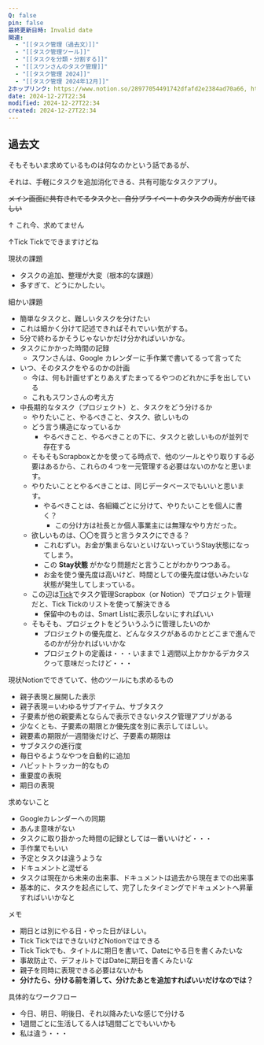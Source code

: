 ```yaml
---
Q: false
pin: false
最終更新日時: Invalid date
関連:
  - "[[タスク管理（過去文）]]"
  - "[[タスク管理ツール]]"
  - "[[タスクを分類・分割する]]"
  - "[[スワンさんのタスク管理]]"
  - "[[タスク管理 2024]]"
  - "[[タスク管理 2024年12月]]"
2ホップリンク: https://www.notion.so/28977054491742dfafd2e2384ad70a66, https://www.notion.so/2d537d7c8e0a43f49f331c492bef06cb, https://www.notion.so/3056553b21e84163b3e0ad162d924b07, https://www.notion.so/37dc6fa32cfe48cdb6ee6c64ce354faa, https://www.notion.so/41422f4a03c24cf2a89d486bcfec9c4c, https://www.notion.so/82e3613c80b848eba1744b3b46afab38, https://www.notion.so/89f7cd78eeb4452f9a5433eb3dfb938e, https://www.notion.so/9a7f1d620a4a491e8f25962f156bf173, https://www.notion.so/a852849e626f4d4c94ecaf6a4d948e52, https://www.notion.so/ada28057937347ad9d67569c826c0d0e, https://www.notion.so/b916c6962c0045b6bea52d8153618b88, https://www.notion.so/cc7b28b1b1a243418417176fa0368377, https://www.notion.so/d7e58f47d072438bbfd016e453e04036, https://www.notion.so/e56fe12eb43448d2b5367dfcc53e046b,https://www.notion.so/14e1121f1cf6808e9b9cf62e50310318, https://www.notion.so/3056553b21e84163b3e0ad162d924b07, https://www.notion.so/37dc6fa32cfe48cdb6ee6c64ce354faa, https://www.notion.so/82e3613c80b848eba1744b3b46afab38, https://www.notion.so/bb143b2d9c2445f5bf40ae2a4c5b325c,https://www.notion.so/14e1121f1cf6808e9b9cf62e50310318, https://www.notion.so/82e3613c80b848eba1744b3b46afab38, https://www.notion.so/89f7cd78eeb4452f9a5433eb3dfb938e, https://www.notion.so/ada28057937347ad9d67569c826c0d0e, https://www.notion.so/d8b22f7c764748359774016505850071,https://www.notion.so/82e3613c80b848eba1744b3b46afab38, https://www.notion.so/89f7cd78eeb4452f9a5433eb3dfb938e, https://www.notion.so/d8b22f7c764748359774016505850071, https://www.notion.so/e56fe12eb43448d2b5367dfcc53e046b,https://www.notion.so/14e1121f1cf6808e9b9cf62e50310318, https://www.notion.so/3056553b21e84163b3e0ad162d924b07, https://www.notion.so/37dc6fa32cfe48cdb6ee6c64ce354faa, https://www.notion.so/82e3613c80b848eba1744b3b46afab38, https://www.notion.so/9a7f1d620a4a491e8f25962f156bf173, https://www.notion.so/a852849e626f4d4c94ecaf6a4d948e52, https://www.notion.so/ada28057937347ad9d67569c826c0d0e, https://www.notion.so/d7e58f47d072438bbfd016e453e04036, https://www.notion.so/d8b22f7c764748359774016505850071,https://www.notion.so/696d76e19f9e4f70aca153c5f572fc95, https://www.notion.so/82e3613c80b848eba1744b3b46afab38, https://www.notion.so/89f7cd78eeb4452f9a5433eb3dfb938e, https://www.notion.so/a852849e626f4d4c94ecaf6a4d948e52, https://www.notion.so/cc7b28b1b1a243418417176fa0368377
date: 2024-12-27T22:34
modified: 2024-12-27T22:34
created: 2024-12-27T22:34
---
```

  

  

  

## 過去文

そもそもいま求めているものは何なのかという話であるが、

それは、手軽にタスクを追加消化できる、共有可能なタスクアプリ。

~~メイン画面に共有されてるタスクと、自分プライベートのタスクの両方が出てほしい~~

↑ これ今、求めてません

↑Tick Tickでできますけどね

  

現状の課題

- タスクの追加、整理が大変（根本的な課題）
- 多すぎて、どうにかしたい。

  
細かい課題  

- 簡単なタスクと、難しいタスクを分けたい
- これは細かく分けて記述できればそれでいい気がする。
- 5分で終わるかそうじゃないかだけ分かればいいかな。
- タスクにかかった時間の記録
    - スワンさんは、Google カレンダーに手作業で書いてるって言ってた
- いつ、そのタスクをやるのかの計画
    - 今は、何も計画せずとりあえずたまってるやつのどれかに手を出している
    - これもスワンさんの考え方
- 中長期的なタスク（プロジェクト）と、タスクをどう分けるか
    - やりたいこと、やるべきこと、タスク、欲しいもの
    - どう言う構造になっているか
        - やるべきこと、やるべきことの下に、タスクと欲しいものが並列で存在する
    - そもそもScrapboxとかを使ってる時点で、他のツールとやり取りする必要はあるから、これらの４つを一元管理する必要はないのかなと思います。
    - やりたいこととやるべきことは、同じデータベースでもいいと思います。
        - やるべきことは、各組織ごとに分けて、やりたいことを個人に書く？
            - この分け方は社長とか個人事業主には無理なやり方だった。
    - 欲しいものは、〇〇を買うと言うタスクにできる？
        - これむずい。お金が集まらないといけないっていうStay状態になってしまう。
        - この **Stay状態** がかなり問題だと言うことがわかりつつある。
        - お金を使う優先度は高いけど、時間としての優先度は低いみたいな状態が発生してしまっている。
    - この辺は[Tick](https://www.notion.soTick)でタスク管理Scrapbox（or Notion）でプロジェクト管理だと、Tick Tickのリストを使って解決できる
        - 保留中のものは、Smart Listに表示しないにすればいい
    - そもそも、プロジェクトをどういうふうに管理したいのか
        - プロジェクトの優先度と、どんなタスクがあるのかとどこまで進んでるのかが分かればいいかな
        - プロジェクトの定義は・・・いままで１週間以上かかかるデカタスクって意味だったけど・・・
    

現状Notionでできていて、他のツールにも求めるもの

- 親子表現と展開した表示  
- 親子表現＝いわゆるサブアイテム、サブタスク  
- 子要素が他の親要素とならんで表示できないタスク管理アプリがある  
- 少なくとも、子要素の期限とか優先度を別に表示してほしい。  
- 親要素の期限が一週間後だけど、子要素の期限は  
- サブタスクの進行度  
- 毎日やるようなやつを自動的に追加  
- ハビットトラッカー的なもの  
- 重要度の表現  
- 期日の表現  

求めないこと

- Googleカレンダーへの同期  
- あんま意味がない  
- タスクに取り掛かった時間の記録としては一番いいけど・・・  
- 手作業でもいい  
- 予定とタスクは違うような  
- ドキュメントと混ぜる  
- タスクは現在から未来の出来事、ドキュメントは過去から現在までの出来事  
- 基本的に、タスクを起点にして、完了したタイミングでドキュメントへ昇華すればいいかなと  

メモ

- 期日とは別にやる日・やった日がほしい。  
- Tick TickではできないけどNotionではできる  
- Tick Tickでも、タイトルに期日を書いて、Dateにやる日を書くみたいな  
- 事故防止で、デフォルトではDateに期日を書くみたいな  
- 親子を同時に表現できる必要はないかも  
- **分けたら、分ける前を消して、分けたあとを追加すればいいだけなのでは？**

具体的なワークフロー

- 今日、明日、明後日、それ以降みたいな感じで分ける  
- 1週間ごとに生活してる人は1週間ごとでもいいかも  
- 私は違う・・・
